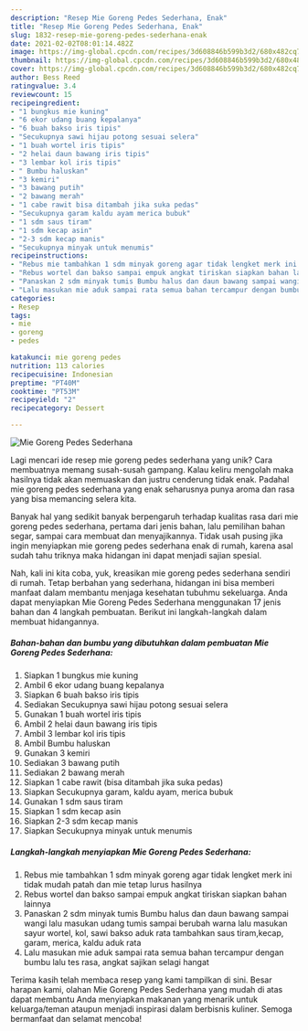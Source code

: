 ```yaml
---
description: "Resep Mie Goreng Pedes Sederhana, Enak"
title: "Resep Mie Goreng Pedes Sederhana, Enak"
slug: 1832-resep-mie-goreng-pedes-sederhana-enak
date: 2021-02-02T08:01:14.482Z
image: https://img-global.cpcdn.com/recipes/3d608846b599b3d2/680x482cq70/mie-goreng-pedes-sederhana-foto-resep-utama.jpg
thumbnail: https://img-global.cpcdn.com/recipes/3d608846b599b3d2/680x482cq70/mie-goreng-pedes-sederhana-foto-resep-utama.jpg
cover: https://img-global.cpcdn.com/recipes/3d608846b599b3d2/680x482cq70/mie-goreng-pedes-sederhana-foto-resep-utama.jpg
author: Bess Reed
ratingvalue: 3.4
reviewcount: 15
recipeingredient:
- "1 bungkus mie kuning"
- "6 ekor udang buang kepalanya"
- "6 buah bakso iris tipis"
- "Secukupnya sawi hijau potong sesuai selera"
- "1 buah wortel iris tipis"
- "2 helai daun bawang iris tipis"
- "3 lembar kol iris tipis"
- " Bumbu haluskan"
- "3 kemiri"
- "3 bawang putih"
- "2 bawang merah"
- "1 cabe rawit bisa ditambah jika suka pedas"
- "Secukupnya garam kaldu ayam merica bubuk"
- "1 sdm saus tiram"
- "1 sdm kecap asin"
- "2-3 sdm kecap manis"
- "Secukupnya minyak untuk menumis"
recipeinstructions:
- "Rebus mie tambahkan 1 sdm minyak goreng agar tidak lengket merk ini tidak mudah patah dan mie tetap lurus hasilnya"
- "Rebus wortel dan bakso sampai empuk angkat tiriskan siapkan bahan lainnya"
- "Panaskan 2 sdm minyak tumis Bumbu halus dan daun bawang sampai wangi lalu masukan udang tumis sampai berubah warna lalu masukan sayur wortel, kol, sawi bakso aduk rata tambahkan saus tiram,kecap, garam, merica, kaldu aduk rata"
- "Lalu masukan mie aduk sampai rata semua bahan tercampur dengan bumbu lalu tes rasa, angkat sajikan selagi hangat"
categories:
- Resep
tags:
- mie
- goreng
- pedes

katakunci: mie goreng pedes 
nutrition: 113 calories
recipecuisine: Indonesian
preptime: "PT40M"
cooktime: "PT53M"
recipeyield: "2"
recipecategory: Dessert

---
```



![Mie Goreng Pedes Sederhana](https://img-global.cpcdn.com/recipes/3d608846b599b3d2/680x482cq70/mie-goreng-pedes-sederhana-foto-resep-utama.jpg)

Lagi mencari ide resep mie goreng pedes sederhana yang unik? Cara membuatnya memang susah-susah gampang. Kalau keliru mengolah maka hasilnya tidak akan memuaskan dan justru cenderung tidak enak. Padahal mie goreng pedes sederhana yang enak seharusnya punya aroma dan rasa yang bisa memancing selera kita.

Banyak hal yang sedikit banyak berpengaruh terhadap kualitas rasa dari mie goreng pedes sederhana, pertama dari jenis bahan, lalu pemilihan bahan segar, sampai cara membuat dan menyajikannya. Tidak usah pusing jika ingin menyiapkan mie goreng pedes sederhana enak di rumah, karena asal sudah tahu triknya maka hidangan ini dapat menjadi sajian spesial.




Nah, kali ini kita coba, yuk, kreasikan mie goreng pedes sederhana sendiri di rumah. Tetap berbahan yang sederhana, hidangan ini bisa memberi manfaat dalam membantu menjaga kesehatan tubuhmu sekeluarga. Anda dapat menyiapkan Mie Goreng Pedes Sederhana menggunakan 17 jenis bahan dan 4 langkah pembuatan. Berikut ini langkah-langkah dalam membuat hidangannya.

<!--inarticleads1-->

##### Bahan-bahan dan bumbu yang dibutuhkan dalam pembuatan Mie Goreng Pedes Sederhana:

1. Siapkan 1 bungkus mie kuning
1. Ambil 6 ekor udang buang kepalanya
1. Siapkan 6 buah bakso iris tipis
1. Sediakan Secukupnya sawi hijau potong sesuai selera
1. Gunakan 1 buah wortel iris tipis
1. Ambil 2 helai daun bawang iris tipis
1. Ambil 3 lembar kol iris tipis
1. Ambil  Bumbu haluskan
1. Gunakan 3 kemiri
1. Sediakan 3 bawang putih
1. Sediakan 2 bawang merah
1. Siapkan 1 cabe rawit (bisa ditambah jika suka pedas)
1. Siapkan Secukupnya garam, kaldu ayam, merica bubuk
1. Gunakan 1 sdm saus tiram
1. Siapkan 1 sdm kecap asin
1. Siapkan 2-3 sdm kecap manis
1. Siapkan Secukupnya minyak untuk menumis




<!--inarticleads2-->

##### Langkah-langkah menyiapkan Mie Goreng Pedes Sederhana:

1. Rebus mie tambahkan 1 sdm minyak goreng agar tidak lengket merk ini tidak mudah patah dan mie tetap lurus hasilnya
1. Rebus wortel dan bakso sampai empuk angkat tiriskan siapkan bahan lainnya
1. Panaskan 2 sdm minyak tumis Bumbu halus dan daun bawang sampai wangi lalu masukan udang tumis sampai berubah warna lalu masukan sayur wortel, kol, sawi bakso aduk rata tambahkan saus tiram,kecap, garam, merica, kaldu aduk rata
1. Lalu masukan mie aduk sampai rata semua bahan tercampur dengan bumbu lalu tes rasa, angkat sajikan selagi hangat




Terima kasih telah membaca resep yang kami tampilkan di sini. Besar harapan kami, olahan Mie Goreng Pedes Sederhana yang mudah di atas dapat membantu Anda menyiapkan makanan yang menarik untuk keluarga/teman ataupun menjadi inspirasi dalam berbisnis kuliner. Semoga bermanfaat dan selamat mencoba!
